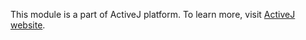 This module is a part of ActiveJ platform. To learn more, visit [ActiveJ website](https://activej.io/codec).